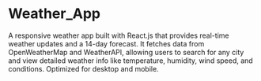 # Weather_App
A responsive weather app built with React.js that provides real-time weather updates and a 14-day forecast. It fetches data from OpenWeatherMap and WeatherAPI, allowing users to search for any city and view detailed weather info like temperature, humidity, wind speed, and conditions. Optimized for desktop and mobile.
